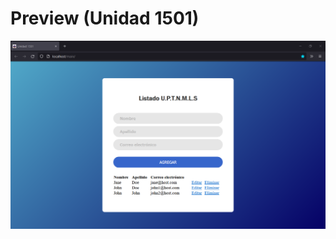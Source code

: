 # Preview (Unidad 1501)
<div align="center">
  <img title="Preview.png" src="https://raw.githubusercontent.com/obxsgtgikryv/alexander1501/main/preview.png"/>
</div>